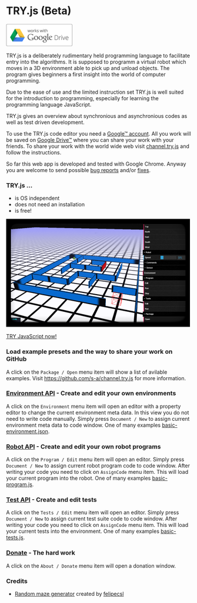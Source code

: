 # TRY.js (Beta)

![Google Drive™](/drive_outline-small.png?raw=true "Google Drive™")


TRY.js is a deliberately rudimentary held programming language to facilitate entry into the algorithms. It is supposed to programm a virtual robot which moves in a 3D environment able to pick up and unload objects. The program gives beginners a first insight into the world of computer programming.

Due to the ease of use and the limited instruction set TRY.js is well suited for the introduction to programming, especially for learning the programming language JavaScript.

TRY.js gives an overview about synchronious and asynchronious codes as well as test driven development.

To use the TRY.js code editor you need a [Google™ account](https://accounts.google.com/SignUp "Create your Google Account"). All you work will be saved on [Google Drive™](https://drive.google.com) where you can share your work with your friends. To share your work with the world wide web visit [channel.try.js](https://github.com/s-a/channel.try.js) and follow the instructions.

So far this web app is developed and tested with Google Chrome. Anyway you are welcome to send possible [bug reports](https://github.com/s-a/try.js/issues) and/or [fixes](https://github.com/s-a/try.js).

### TRY.js ...

 - is OS independent
 - does not need an installation
 - is free!

![TRY.js](/screenshot.png?raw=true "TRY.js")

[TRY JavaScript now!](http://s-a.github.io/TRY.js/ "")
 
### Load example presets and the way to share your work on GitHub
A click on the ```Package / Open``` menu item will show a list of avilable examples.
Visit https://github.com/s-a/channel.try.js for more information.

### [Environment API](/docs/environment.MD) - Create and edit your own environments
A click on the ```Environment``` menu item will open an editor with a property editor to change the current environment meta data. In this view you do not need to write code manually. Simply press `Document / New` to assign current environment meta data to code window. One of many examples [basic-environment.json](https://github.com/s-a/examples.try.js/blob/master/first%20steps/basic-environment.json).


### [Robot API](/docs/robot.MD) - Create and edit your own robot programs
A click on the ```Program / Edit``` menu item will open an editor. Simply press ```Document / New``` to assign current robot program code to code window. After writing your code you need to click on ```AssignCode``` menu item. This will load your current program into the robot. One of many examples [basic-program.js](https://github.com/s-a/examples.try.js/blob/master/first%20steps/basic-program.js).  


### [Test API](/docs/tests.MD) - Create and edit tests
A click on the ```Tests / Edit``` menu item will open an editor. Simply press ```Document / New``` to assign current test suite code to code window. After writing your code you need to click on ```AssignCode``` menu item. This will load your current tests into the environment. One of many examples [basic-tests.js](https://github.com/s-a/examples.try.js/blob/master/first%20steps/basic-tests.js).

### [Donate](http://s-a.github.io/TRY.js/) - The hard work
A click on the ```About / Donate``` menu item will open a donation window.

### Credits
 - [Random maze generator](https://github.com/felipecsl/random-maze-generator) created by [felipecsl](https://github.com/felipecsl) 